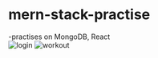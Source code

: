 # mern-stack-practise

-practises on MongoDB, React <br/>
![login](screenshots/login.PNG)
![workout](/screenshots/workout.PNG)

